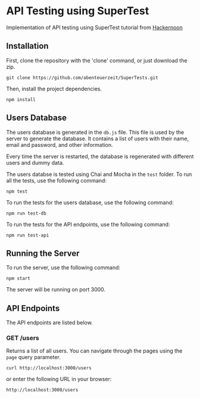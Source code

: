 # API Testing using SuperTest

Implementation of API testing using SuperTest tutorial from [Hackernoon](https://hackernoon.com/api-testing-using-supertest-1f830ce838f1)

## Installation

First, clone the repository with the 'clone' command, or just download the zip.

    git clone https://github.com/abenteuerzeit/SuperTests.git

Then, install the project dependencies.

    npm install

## Users Database

The users database is generated in the `db.js` file. This file is used by the server to generate the database. It contains a list of users with their name, email and password, and other information.

Every time the server is restarted, the database is regenerated with different users and dummy data.

The users databse is tested using Chai and Mocha in the `test` folder.
To run all the tests, use the following command:

    npm test

To run the tests for the users database, use the following command:

    npm run test-db

To run the tests for the API endpoints, use the following command:

    npm run test-api

## Running the Server

To run the server, use the following command:

    npm start

The server will be running on port 3000.

## API Endpoints

The API endpoints are listed below.

### GET /users

Returns a list of all users. You can navigate through the pages using the `page` query parameter.

    curl http://localhost:3000/users

or enter the following URL in your browser:

    http://localhost:3000/users
